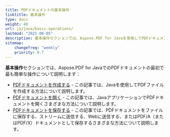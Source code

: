 ```yaml
---
title: PDFドキュメントの基本操作
linktitle: 基本操作
type: docs
weight: 40
url: ja/java/basic-operations/
lastmod: "2021-06-05"
description: 基本操作セクションでは、Aspose.PDF for Javaを使用してPDFドキュメントを開いたり保存したりする可能性について説明します。
sitemap:
    changefreq: "weekly"
    priority: 0.7
---
```


**基本操作**セクションでは、Aspose.PDF for JavaでのPDFドキュメントの最初で最も簡単な操作について説明します：

- [PDFドキュメントを作成する](/pdf/java/create-document/) - この記事では、Javaを使用してPDFファイルを作成する方法について説明します。
- [PDFドキュメントを開く](/pdf/java/open-pdf-document/) - この記事では、JavaアプリケーションでPDFドキュメントを開くさまざまな方法について説明します。
- [PDFドキュメントを保存する](/pdf/java/save-pdf-document/) - この記事では、PDFドキュメントをファイルに保存する、ストリームに送信する、Webに送信する、またはPDF/A（またはPDF/X）ドキュメントとして保存するさまざまな方法について説明します。
